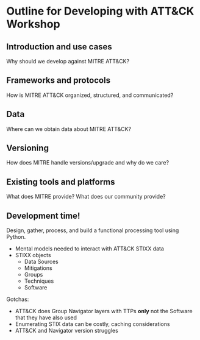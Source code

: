 # Outline for Developing with ATT&CK Workshop

## Introduction and use cases
Why should we develop against MITRE ATT&CK?


## Frameworks and protocols
How is MITRE ATT&CK organized, structured, and communicated?

## Data
Where can we obtain data about MITRE ATT&CK?

## Versioning
How does MITRE handle versions/upgrade and why do we care?

## Existing tools and platforms
What does MITRE provide? What does our community provide?

## Development time!
Design, gather, process, and build a functional processing tool using Python.


* Mental models needed to interact with ATT&CK STIXX data
* STIXX objects
  * Data Sources
  * Mitigations
  * Groups
  * Techniques
  * Software

Gotchas:

* ATT&CK does Group Navigator layers with TTPs __only__ not the Software that they have also used
* Enumerating STIX data can be costly, caching considerations
* ATT&CK and Navigator version struggles
